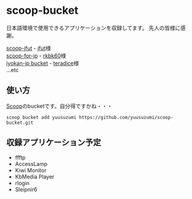 # scoop-bucket

日本語環境で使用できるアプリケーションを収録してます。
先人の皆様に感謝。

[scoop-jfut](https://github.com/jfut/scoop-jfut) - [jfut](https://github.com/jfut)様  
[scoop-for-jp](https://github.com/rkbk60/scoop-for-jp) - [rkbk60](https://github.com/rkbk60)様  
[iyokan-jp bucket](https://github.com/tetradice/scoop-iyokan-jp) - [teradice](https://github.com/tetradice)様  
...etc

## 使い方

[Scoop](https://scoop.sh/)のbucketです。自分得ですかね・・・

`scoop bucket add yuusuzumi https://github.com/yuusuzumi/scoop-bucket.git`

## 収録アプリケーション予定

- ffftp  
- AccessLamp  
- Kiwi Monitor  
- KbMedia Player  
- rlogin  
- Sleipnir6